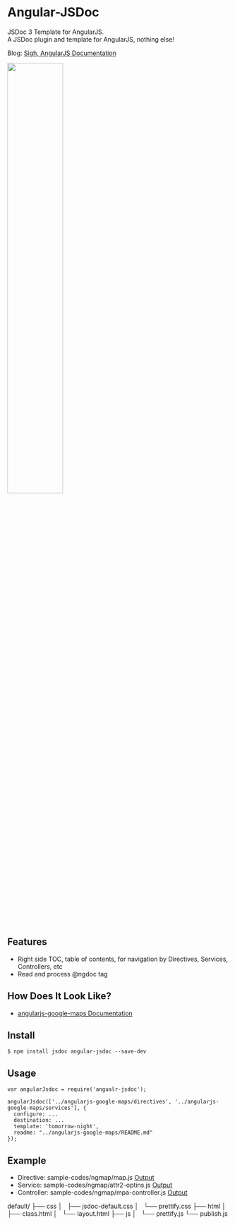 Angular-JSDoc
=============
JSDoc 3 Template for AngularJS.  
A JSDoc plugin and template for AngularJS, nothing else!  

Blog: [Sigh, AngularJS Documentation](http://allenhwkim.tumblr.com/post/92161523693/sigh-angularjs-documentation)

<img src=http://i.imgur.com/FPo9x25.gif width=50%  />

Features
----------
  * Right side TOC, table of contents,  for navigation by Directives, Services, Controllers, etc
  * Read and process @ngdoc tag

How Does It Look Like?
------------------------
  * [angularjs-google-maps Documentation](https://rawgit.com/allenhwkim/angularjs-google-maps/master/build/docs/index.html)


Install
-------

    $ npm install jsdoc angular-jsdoc --save-dev

Usage
--------

    var angularJsdoc = require('angualr-jsdoc');

    angularJsdoc(['../angularjs-google-maps/directives', '../angularjs-google-maps/services'], {
      configure: ...
      destination: ...
      template: 'tomorrow-night', 
      readme: "../angularjs-google-maps/README.md"
    });

Example
--------

   - Directive: sample-codes/ngmap/map.js [Output]()
   - Service: sample-codes/ngmap/attr2-optins.js [Output]()
   - Controller: sample-codes/ngmap/mpa-controller.js [Output]()


default/
├── css
│   ├── jsdoc-default.css 
│   └── prettify.css
├── html
│   ├── class.html
│   └── layout.html
├── js
│   └── prettify.js
└── publish.js
